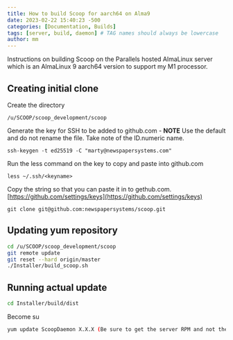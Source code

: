 ```yaml
---
title: How to build Scoop for aarch64 on Alma9
date: 2023-02-22 15:40:23 -500
categories: [Documentation, Builds]
tags: [server, build, daemon] # TAG names should always be lowercase
author: mm
---
```

Instructions on building Scoop on the Parallels hosted AlmaLinux server which is an AlmaLinux 9 aarch64 version to support my M1 processor.

## Creating initial clone 
Create the directory  
```
/u/SCOOP/scoop_development/scoop
```
Generate the key for SSH to be added to github.com - **NOTE** Use the default and do not rename the file. Take note of the ID.numeric name.  
```
ssh-keygen -t ed25519 -C "marty@newspapersystems.com"
```
Run the less command on the key to copy and paste into github.com  
```
less ~/.ssh/<keyname>
```
Copy the string so that you can paste it in to gethub.com.  
[https://github.com/settings/keys](https://github.com/settings/keys)  

```
git clone git@github.com:newspapersystems/scoop.git
```

## Updating yum repository
```bash
cd /u/SCOOP/scoop_development/scoop
git remote update
git reset --hard origin/master
./Installer/build_scoop.sh
```

## Running actual update
```bash
cd Installer/build/dist
```
Become su
```bash
yum update ScoopDaemon X.X.X (Be sure to get the server RPM and not the client.)
```